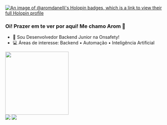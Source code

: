 [![An image of @aromdanelli's Holopin badges, which is a link to view their full Holopin profile](https://holopin.me/aromdanelli)](https://holopin.io/@aromdanelli)


### Oi! Prazer em te ver por aqui! Me chamo Arom 👋

- 🌱 Sou Desenvolvedor Backend Junior na Onsafety! 
- 💻 Áreas de interesse: Backend • Automação • Inteligência Artificial


<a href="https://github.com/arom-danelli/convoychat">
  <img height=200 align="center" src="https://github-readme-stats.vercel.app/api/top-langs?username=arom-danelli&theme=transparent&layout=compact&langs_count=8&card_width=320" />
</a>

<div> 
   <a href="https://instagram.com/arrop_mora" target="_blank"><img src="https://img.shields.io/badge/-Instagram-%23E4405F?style=for-the-badge&logo=instagram&logoColor=white" target="_blank"></a>
   <a href="https://www.linkedin.com/in/aromdanelli/" target="_blank"><img src="https://img.shields.io/badge/-LinkedIn-%230077B5?style=for-the-badge&logo=linkedin&logoColor=white" target="_blank"></a> 
  
</div>


